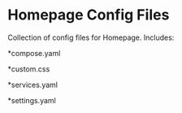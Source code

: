 # Homepage Config Files
Collection of config files for Homepage.
Includes:

*compose.yaml

*custom.css

*services.yaml

*settings.yaml
